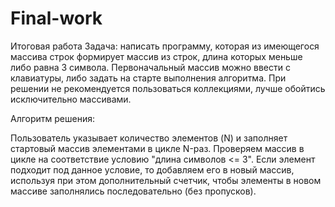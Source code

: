# Final-work
Итоговая работа
Задача: написать программу, которая из имеющегося массива строк формирует массив из строк, длина которых меньше либо равна 3 символа. Первоначальный массив можно ввести с клавиатуры, либо задать на старте выполнения алгоритма. При решении не рекомендуется пользоваться коллекциями, лучше обойтись исключительно массивами.


Алгоритм решения:


Пользователь указывает количество элементов (N) и заполняет стартовый массив элементами в цикле N-раз.
Проверяем массив в цикле на соответствие условию "длина символов <= 3".
Если элемент подходит под данное условие, то добавляем его в новый массив, используя при этом дополнительный счетчик, чтобы элементы в новом массиве заполнялись последовательно (без пропусков).
